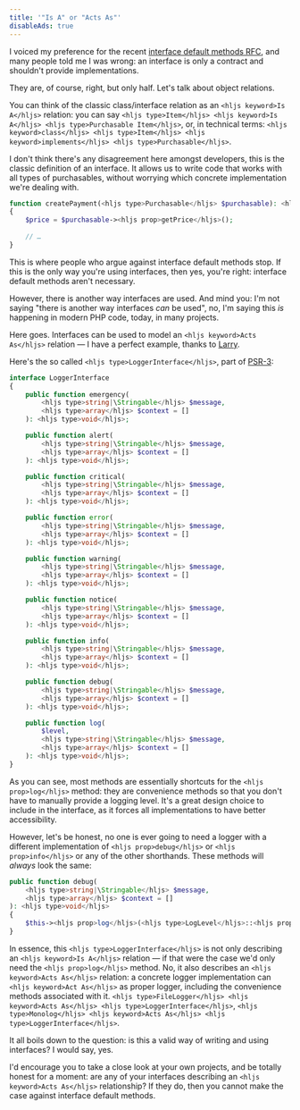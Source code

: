 ```yaml
---
title: '"Is A" or "Acts As"'
disableAds: true
---
```


I voiced my preference for the recent [interface default methods RFC](https://www.youtube.com/watch?v=lXsbFXYwxWU), and many people told me I was wrong: an interface is only a contract and shouldn't provide implementations. 

They are, of course, right, but only half. Let's talk about object relations.

You can think of the classic class/interface relation as an `<hljs keyword>Is A</hljs>` relation: you can say `<hljs type>Item</hljs> <hljs keyword>Is A</hljs> <hljs type>Purchasable Item</hljs>`, or, in technical terms: `<hljs keyword>class</hljs> <hljs type>Item</hljs> <hljs keyword>implements</hljs> <hljs type>Purchasable</hljs>`.

I don't think there's any disagreement here amongst developers, this is the classic definition of an interface. It allows us to write code that works with all types of purchasables, without worrying which concrete implementation we're dealing with.

```php
function createPayment(<hljs type>Purchasable</hljs> $purchasable): <hljs type>Payment</hljs>
{
    $price = $purchasable-><hljs prop>getPrice</hljs>();
    
    // …
}
```

This is where people who argue against interface default methods stop. If this is the only way you're using interfaces, then yes, you're right: interface default methods aren't necessary.

However, there is another way interfaces are used. And mind you: I'm not saying "there is another way interfaces _can_ be used", no, I'm saying this _is_ happening in modern PHP code, today, in many projects.

Here goes. Interfaces can be used to model an `<hljs keyword>Acts As</hljs>` relation — I have a perfect example, thanks to [Larry](*https://www.garfieldtech.com/blog/beyond-abstract).

Here's the so called `<hljs type>LoggerInterface</hljs>`, part of [PSR-3](*https://www.php-fig.org/psr/psr-3/):

```php
interface LoggerInterface
{
    public function emergency(
        <hljs type>string|\Stringable</hljs> $message, 
        <hljs type>array</hljs> $context = []
    ): <hljs type>void</hljs>;

    public function alert(
        <hljs type>string|\Stringable</hljs> $message, 
        <hljs type>array</hljs> $context = []
    ): <hljs type>void</hljs>;

    public function critical(
        <hljs type>string|\Stringable</hljs> $message, 
        <hljs type>array</hljs> $context = []
    ): <hljs type>void</hljs>;

    public function error(
        <hljs type>string|\Stringable</hljs> $message, 
        <hljs type>array</hljs> $context = []
    ): <hljs type>void</hljs>;

    public function warning(
        <hljs type>string|\Stringable</hljs> $message, 
        <hljs type>array</hljs> $context = []
    ): <hljs type>void</hljs>;

    public function notice(
        <hljs type>string|\Stringable</hljs> $message, 
        <hljs type>array</hljs> $context = []
    ): <hljs type>void</hljs>;

    public function info(
        <hljs type>string|\Stringable</hljs> $message, 
        <hljs type>array</hljs> $context = []
    ): <hljs type>void</hljs>;

    public function debug(
        <hljs type>string|\Stringable</hljs> $message, 
        <hljs type>array</hljs> $context = []
    ): <hljs type>void</hljs>;

    public function log(
        $level, 
        <hljs type>string|\Stringable</hljs> $message, 
        <hljs type>array</hljs> $context = []
    ): <hljs type>void</hljs>;
}
```

As you can see, most methods are essentially shortcuts for the `<hljs prop>log</hljs>` method: they are convenience methods so that you don't have to manually provide a logging level. It's a great design choice to include in the interface, as it forces all implementations to have better accessibility. 

However, let's be honest, no one is ever going to need a logger with a different implementation of `<hljs prop>debug</hljs>` or `<hljs prop>info</hljs>` or any of the other shorthands. These methods will _always_ look the same:

```php
public function debug(
    <hljs type>string|\Stringable</hljs> $message, 
    <hljs type>array</hljs> $context = []
): <hljs type>void</hljs>
{
    $this-><hljs prop>log</hljs>(<hljs type>LogLevel</hljs>::<hljs prop>DEBUG</hljs>, $message, $context);
}
```

In essence, this `<hljs type>LoggerInterface</hljs>` is not only describing an `<hljs keyword>Is A</hljs>` relation — if that were the case we'd only need the `<hljs prop>log</hljs>` method. No, it also describes an `<hljs keyword>Acts As</hljs>` relation: a concrete logger implementation can `<hljs keyword>Act As</hljs>` as proper logger, including the convenience methods associated with it. `<hljs type>FileLogger</hljs> <hljs keyword>Acts As</hljs> <hljs type>LoggerInterface</hljs>`, `<hljs type>Monolog</hljs> <hljs keyword>Acts As</hljs> <hljs type>LoggerInterface</hljs>`.

It all boils down to the question: is this a valid way of writing and using interfaces? I would say, yes. 

I'd encourage you to take a close look at your own projects, and be totally honest for a moment: are any of your interfaces describing an `<hljs keyword>Acts As</hljs>` relationship? If they do, then you cannot make the case against interface default methods. 
